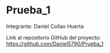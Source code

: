 # Prueba_1

Integrante: Daniel Collao Huerta

Link al repositorio GitHub del proyecto: https://github.com/Daniel5790/Prueba_1
